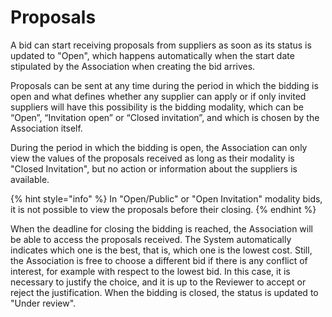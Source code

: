 # Proposals

A bid can start receiving proposals from suppliers as soon as its status is updated to "Open", which happens automatically when the start date stipulated by the Association when creating the bid arrives.

Proposals can be sent at any time during the period in which the bidding is open and what defines whether any supplier can apply or if only invited suppliers will have this possibility is the bidding modality, which can be “Open”, “Invitation open” or “Closed invitation”, and which is chosen by the Association itself.

During the period in which the bidding is open, the Association can only view the values of the proposals received as long as their modality is "Closed Invitation", but no action or information about the suppliers is available.

{% hint style="info" %}
In "Open/Public" or "Open Invitation" modality bids, it is not possible to view the proposals before their closing.
{% endhint %}

When the deadline for closing the bidding is reached, the Association will be able to access the proposals received. The System automatically indicates which one is the best, that is, which one is the lowest cost. Still, the Association is free to choose a different bid if there is any conflict of interest, for example with respect to the lowest bid. In this case, it is necessary to justify the choice, and it is up to the Reviewer to accept or reject the justification. When the bidding is closed, the status is updated to "Under review".
